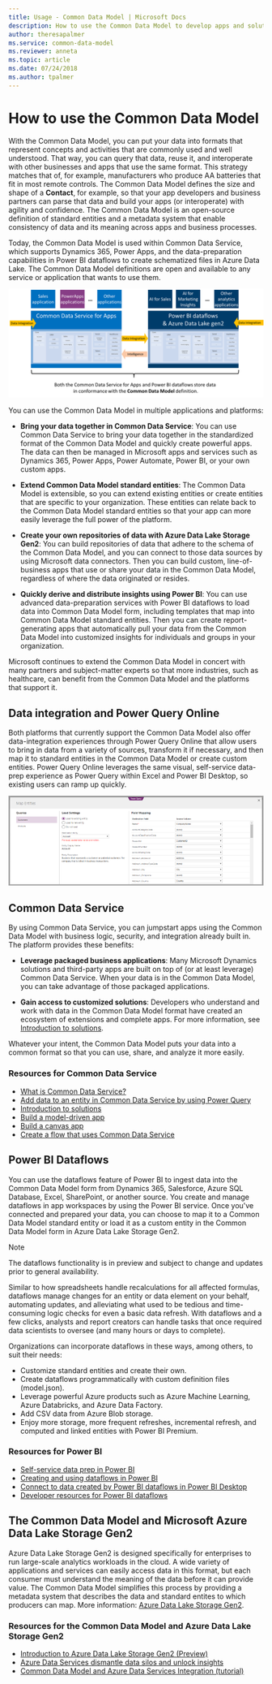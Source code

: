```yaml
---
title: Usage - Common Data Model | Microsoft Docs
description: How to use the Common Data Model to develop apps and solutions.
author: theresapalmer
ms.service: common-data-model
ms.reviewer: anneta
ms.topic: article
ms.date: 07/24/2018
ms.author: tpalmer
---
```


# How to use the Common Data Model

With the Common Data Model, you can put your data into formats that represent concepts and activities that are commonly used and well understood. That way, you can query that data, reuse it, and interoperate with other businesses and apps that use the same format. This strategy matches that of, for example, manufacturers who produce AA batteries that fit in most remote controls. The Common Data Model defines the size and shape of a **Contact**, for example, so that your app developers and business partners can parse that data and build your apps (or interoperate) with agility and confidence. The Common Data Model is an open-source definition of standard entities and a metadata system that enable consistency of data and its meaning across apps and business processes.

Today, the Common Data Model is used within Common Data Service, which supports Dynamics 365, Power Apps, and the data-preparation capabilities in Power BI dataflows to create schematized files in Azure Data Lake. The Common Data Model definitions are open and available to any service or application that wants to use them.

![Common Data Model with Common Data Service](media/cdm-with-cds.png "Common Data Model with Common Data Service")

You can use the Common Data Model in multiple applications and platforms:

- **Bring your data together in Common Data Service**: You can use Common Data Service to bring your data together in the standardized format of the Common Data Model and quickly create powerful apps. The data can then be managed in Microsoft apps and services such as Dynamics 365, Power Apps, Power Automate, Power BI, or your own custom apps.

- **Extend Common Data Model standard entities**: The Common Data Model is extensible, so you can extend existing entities or create entities that are specific to your organization. These entities can relate back to the Common Data Model standard entities so that your app can more easily leverage the full power of the platform.

- **Create your own repositories of data with Azure Data Lake Storage Gen2**: You can build repositories of data that adhere to the schema of the Common Data Model, and you can connect to those data sources by using Microsoft data connectors. Then you can build custom, line-of-business apps that use or share your data in the Common Data Model, regardless of where the data originated or resides.

- **Quickly derive and distribute insights using Power BI**: You can use advanced data-preparation services with Power BI dataflows to load data into Common Data Model form, including templates that map into Common Data Model standard entities. Then you can create report-generating apps that automatically pull your data from the Common Data Model into customized insights for individuals and groups in your organization.

Microsoft continues to extend the Common Data Model in concert with many partners and subject-matter experts so that more industries, such as healthcare, can benefit from the Common Data Model and the platforms that support it.

## Data integration and Power Query Online

Both platforms that currently support the Common Data Model also offer data-integration experiences through Power Query Online that allow users to bring in data from a variety of sources, transform it if necessary, and then map it to standard entities in the Common Data Model or create custom entities. Power Query Online leverages the same visual, self-service data-prep experience as Power Query within Excel and Power BI Desktop, so existing users can ramp up quickly.

![Map data with entities in the Common Data Model](media/cdm-map-entities.png "Map data with entities in CDM")

## Common Data Service

By using Common Data Service, you can jumpstart apps using the Common Data Model with business logic, security, and integration already built in. The platform provides these benefits:

- **Leverage packaged business applications**: Many Microsoft Dynamics solutions and third-party apps are built on top of (or at least leverage) Common Data Service. When your data is in the Common Data Model, you can take advantage of those packaged applications.

- **Gain access to customized solutions**: Developers who understand and work with data in the Common Data Model format have created an ecosystem of extensions and complete apps. For more information, see [Introduction to solutions](https://docs.microsoft.com/powerapps/developer/common-data-service/introduction-solutions).

Whatever your intent, the Common Data Model puts your data into a common format so that you can use, share, and analyze it more easily.

### Resources for Common Data Service

- [What is Common Data Service?](https://docs.microsoft.com/powerapps/maker/common-data-service/data-platform-intro)
- [Add data to an entity in Common Data Service by using Power Query](https://docs.microsoft.com/powerapps/maker/common-data-service/data-platform-cds-newentity-pq)
- [Introduction to solutions](https://docs.microsoft.com/powerapps/developer/common-data-service/introduction-solutions)
- [Build a model-driven app](https://docs.microsoft.com/powerapps/maker/model-driven-apps/model-driven-app-overview)
- [Build a canvas app](https://docs.microsoft.com/powerapps/maker/canvas-apps/getting-started)
- [Create a flow that uses Common Data Service](https://docs.microsoft.com/flow/common-data-model-intro)

## Power BI Dataflows

You can use the dataflows feature of Power BI to ingest data into the Common Data Model form from Dynamics 365, Salesforce, Azure SQL Database, Excel, SharePoint, or another source. You create and manage dataflows in app workspaces by using the Power BI service. Once you've connected and prepared your data, you can choose to map it to a Common Data Model standard entity or load it as a custom entity in the Common Data Model form in Azure Data Lake Storage Gen2.

> [!NOTE]
> The dataflows functionality is in preview and subject to change and updates prior to general availability.

Similar to how spreadsheets handle recalculations for all affected formulas, dataflows manage changes for an entity or data element on your behalf, automating updates, and alleviating what used to be tedious and time-consuming logic checks for even a basic data refresh. With dataflows and a few clicks, analysts and report creators can handle tasks that once required data scientists to oversee (and many hours or days to complete).

Organizations can incorporate dataflows in these ways, among others, to suit their needs:

- Customize standard entities and create their own.
- Create dataflows programmatically with custom definition files (model.json).
- Leverage powerful Azure products such as Azure Machine Learning, Azure Databricks, and Azure Data Factory.
- Add CSV data from Azure Blob storage.
- Enjoy more storage, more frequent refreshes, incremental refresh, and computed and linked entities with Power BI Premium.

### Resources for Power BI

- [Self-service data prep in Power BI](https://docs.microsoft.com/power-bi/service-dataflows-overview)
- [Creating and using dataflows in Power BI](https://docs.microsoft.com/power-bi/service-dataflows-create-use)
- [Connect to data created by Power BI dataflows in Power BI Desktop](https://docs.microsoft.com/power-bi/desktop-connect-dataflows)
- [Developer resources for Power BI dataflows](https://docs.microsoft.com/power-bi/service-dataflows-developer-resources)

## The Common Data Model and Microsoft Azure Data Lake Storage Gen2

Azure Data Lake Storage Gen2 is designed specifically for enterprises to run large-scale analytics workloads in the cloud. A wide variety of applications and services can easily access data in this format, but each consumer must understand the meaning of the data before it can provide value. The Common Data Model simplifies this process by providing a metadata system that describes the data and standard entites to which producers can map. More information: [Azure Data Lake Storage Gen2](data-lake.md).

### Resources for the Common Data Model and Azure Data Lake Storage Gen2

- [Introduction to Azure Data Lake Storage Gen2 (Preview)](https://docs.microsoft.com/azure/storage/blobs/data-lake-storage-introduction)
- [Azure Data Services dismantle data silos and unlock insights](https://aka.ms/cdmadsblog)
- [Common Data Model and Azure Data Services Integration (tutorial)](https://github.com/Azure-Samples/cdm-azure-data-services-integration/blob/master/Tutorial/CDM-Azure-Data-Services-Integration-Tutorial.md)
